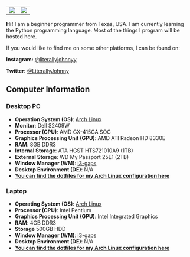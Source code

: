 <table>
  <tr>
    <td align="center" style="padding=0;width=50%;">
      <img align="center" style="padding=0;" src="https://github-readme-stats.vercel.app/api?username=literallyjohnny&count_private=true&include_all_commits=true&show_icons=true&hide_title=true&hide_border=true"/>
    </td>
    <td align="center" style="padding=0;width=50%;">
      <img align="center" style="padding=0;" src="https://github-readme-stats.vercel.app/api/top-langs/?username=literallyjohnny&layout=compact&hide_border=true"/>
    </td>
  </tr>
</table>

**Hi!** I am a beginner programmer from Texas, USA. I am currently learning the Python programming language. Most of the things I program will be hosted here.

If you would like to find me on some other platforms, I can be found on:

**Instagram:** [@literallyjohnnyy](https://instagram.com/literallyjohnnyy)

**Twitter:** [@LiterallyJohnny](https://twitter.com/LiterallyJohnny)

## Computer Information
### Desktop PC
- **Operation System (OS)**: [Arch Linux](https://archlinux.org)
- **Monitor**: Dell S2409W
- **Processor (CPU)**: AMD GX-415GA SOC
- **Graphics Processing Unit (GPU)**: AMD ATI Radeon HD 8330E
- **RAM**: 8GB DDR3
- **Internal Storage**: ATA HGST HTS721010A9 (1TB)
- **External Storage**: WD My Passport 25E1 (2TB)
- **Window Manager (WM)**: [i3-gaps](https://github.com/Airblader/i3)
- **Desktop Environment (DE)**: N/A
- [**You can find the dotfiles for my Arch Linux configuration here**](https://github.com/LiterallyJohnny/Dotfiles)

### Laptop
- **Operating System (OS)**: [Arch Linux](https://archlinux.org/)
- **Processor (CPU)**: Intel Pentium
- **Graphics Processing Unit (GPU)**: Intel Integrated Graphics
- **RAM**: 4GB DDR3
- **Storage** 500GB HDD
- **Window Manager (WM)**: [i3-gaps](https://github.com/Airblader/i3)
- **Desktop Environment (DE)**: N/A
- [**You can find the dotfiles for my Arch Linux configuration here**](https://github.com/LiterallyJohnny/Dotfiles)

